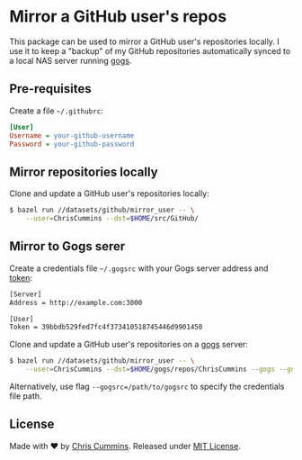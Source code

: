 # Mirror a GitHub user's repos 

This package can be used to mirror a GitHub user's repositories locally. I use
it to keep a "backup" of my GitHub repositories automatically synced to a local
NAS server running [gogs](https://gogs.io).

## Pre-requisites

Create a file `~/.githubrc`:

```ini
[User]
Username = your-github-username
Password = your-github-password
```

## Mirror repositories locally

Clone and update a GitHub user's repositories locally:

```sh
$ bazel run //datasets/github/mirror_user -- \
    --user=ChrisCummins --dst=$HOME/src/GitHub/
```

## Mirror to Gogs serer

Create a credentials file `~/.gogsrc` with your Gogs server address and 
[token](https://github.com/gogs/docs-api#access-token):

```sh
[Server]
Address = http://example.com:3000

[User]
Token = 39bbdb529fed7fc4f373410518745446d9901450
```

Clone and update a GitHub user's repositories on a [gogs](https://gogs.io) 
server:

```sh
$ bazel run //datasets/github/mirror_user -- \
    --user=ChrisCummins --dst=$HOME/gogs/repos/ChrisCummins --gogs --gogs-uid 1
```

Alternatively, use flag `--gogsrc=/path/to/gogsrc` to specify the credentials 
file path.

## License

Made with ❤️ by [Chris Cummins](http://chriscummins.cc). Released under 
[MIT License](https://tldrlegal.com/license/mit-license).

